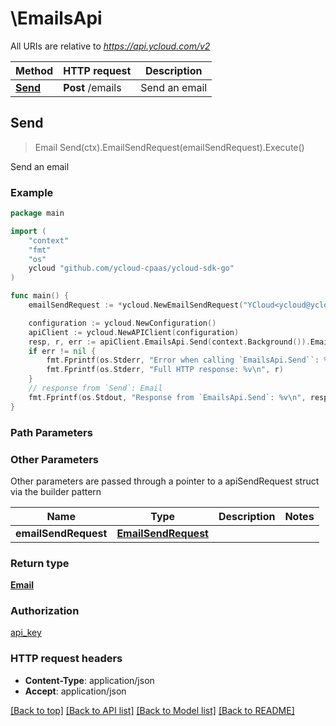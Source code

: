 # \EmailsApi

All URIs are relative to *https://api.ycloud.com/v2*

Method | HTTP request | Description
------------- | ------------- | -------------
[**Send**](EmailsApi.md#Send) | **Post** /emails | Send an email



## Send

> Email Send(ctx).EmailSendRequest(emailSendRequest).Execute()

Send an email



### Example

```go
package main

import (
    "context"
    "fmt"
    "os"
    ycloud "github.com/ycloud-cpaas/ycloud-sdk-go"
)

func main() {
    emailSendRequest := *ycloud.NewEmailSendRequest("YCloud<ycloud@ycloud-mail.com>", "to1@example.com,Nick<to2@example.com>", "Subject_example", "This is a test message from #nick#.") // EmailSendRequest | 

    configuration := ycloud.NewConfiguration()
    apiClient := ycloud.NewAPIClient(configuration)
    resp, r, err := apiClient.EmailsApi.Send(context.Background()).EmailSendRequest(emailSendRequest).Execute()
    if err != nil {
        fmt.Fprintf(os.Stderr, "Error when calling `EmailsApi.Send``: %v\n", err)
        fmt.Fprintf(os.Stderr, "Full HTTP response: %v\n", r)
    }
    // response from `Send`: Email
    fmt.Fprintf(os.Stdout, "Response from `EmailsApi.Send`: %v\n", resp)
}
```

### Path Parameters



### Other Parameters

Other parameters are passed through a pointer to a apiSendRequest struct via the builder pattern


Name | Type | Description  | Notes
------------- | ------------- | ------------- | -------------
 **emailSendRequest** | [**EmailSendRequest**](EmailSendRequest.md) |  | 

### Return type

[**Email**](Email.md)

### Authorization

[api_key](../README.md#api_key)

### HTTP request headers

- **Content-Type**: application/json
- **Accept**: application/json

[[Back to top]](#) [[Back to API list]](../README.md#documentation-for-api-endpoints)
[[Back to Model list]](../README.md#documentation-for-models)
[[Back to README]](../README.md)

